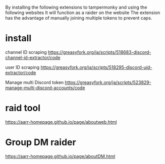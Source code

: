 By installing the following extensions to tampermonky and using the following websites
It will function as a raider on the website
The extension has the advantage of manually joining multiple tokens to prevent caps.

# install
channel ID scraping
https://greasyfork.org/ja/scripts/518683-discord-channel-id-extractor/code

user ID scraping
https://greasyfork.org/ja/scripts/518295-discord-uid-extractor/code

Manage multi Discord token
https://greasyfork.org/ja/scripts/523829-manage-multi-discord-accounts/code

# raid tool
https://aarr-homepage.github.io/page/aboutweb.html

# Group DM raider
https://aarr-homepage.github.io/page/aboutDM.html

